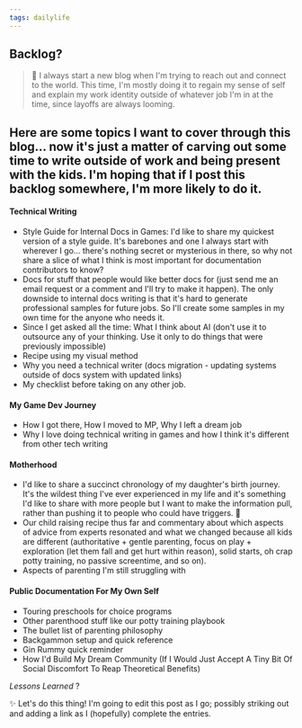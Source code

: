 ```yaml
---
tags: dailylife
---
```


## Backlog?

> 🤔 I always start a new blog when I'm trying to reach out and connect to the world. 
> This time, I'm mostly doing it to regain my sense of self and explain my work identity outside of whatever job I'm in at the time, since layoffs are always looming. 

Here are some topics I want to cover through this blog... now it's just a matter of carving out some time to write outside of work and being present with the kids. I'm hoping that if I post this backlog somewhere, I'm more likely to do it. 
---

#### Technical Writing

* Style Guide for Internal Docs in Games: I'd like to share my quickest version of a style guide. It's barebones and one I always start with wherever I go... there's nothing secret or mysterious in there, so why not share a slice of what I think is most important for documentation contributors to know? 
* Docs for stuff that people would like better docs for (just send me an email request or a comment and I'll try to make it happen). The only downside to internal docs writing is that it's hard to generate professional samples for future jobs. So I'll create some samples in my own time for the anyone who needs it. 
* Since I get asked all the time: What I think about AI (don't use it to outsource any of your thinking. Use it only to do things that were previously impossible) 
* Recipe using my visual method
* Why you need a technical writer (docs migration - updating systems outside of docs system with updated links) 
* My checklist before taking on any other job. 

#### My Game Dev Journey 
* How I got there, How I moved to MP, Why I left a dream job
* Why I love doing technical writing in games and how I think it's different from other tech writing


#### Motherhood

* I'd like to share a succinct chronology of my daughter's birth journey. It's the wildest thing I've ever experienced in my life and it's something I'd like to share with more people but I want to make the information pull, rather than pushing it to people who could have triggers. 🧡
* Our child raising recipe thus far and commentary about which aspects of advice from experts resonated and what we changed because all kids are different  (authoritative + gentle parenting, focus on play + exploration (let them fall and get hurt within reason), solid starts, oh crap potty training, no passive screentime, and so on). 
* Aspects of parenting I'm still struggling with 


#### Public Documentation For My Own Self
* Touring preschools for choice programs
* Other parenthood stuff like our potty training playbook 
* The bullet list of parenting philosophy
* Backgammon setup and quick reference
* Gin Rummy quick reminder
* How I'd Build My Dream Community (If I Would Just Accept A Tiny Bit Of Social Discomfort To Reap Theoretical Benefits)


*Lessons Learned*
?

✨ Let's do this thing! I'm going to edit this post as I go; possibly striking out and adding a link as I (hopefully) complete the entries. 